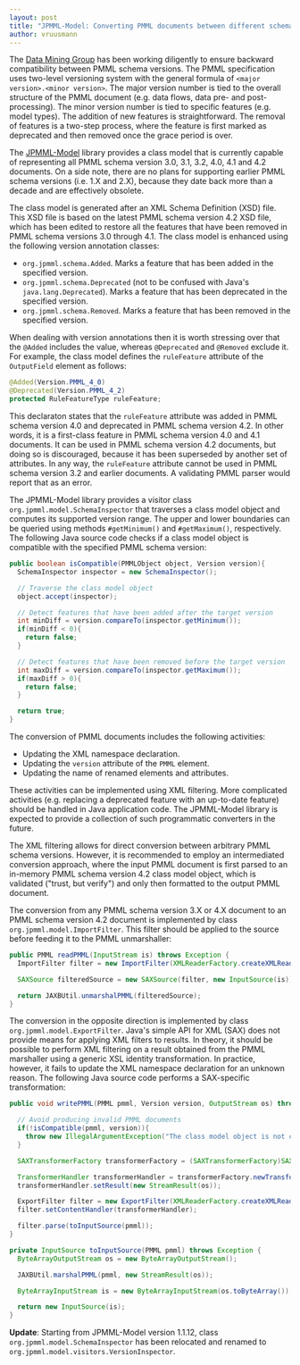 ```yaml
---
layout: post
title: "JPMML-Model: Converting PMML documents between different schema versions"
author: vruusmann
---
```


The [Data Mining Group](http://www.dmg.org) has been working diligently to ensure backward compatibility between PMML schema versions. The PMML specification uses two-level versioning system with the general formula of `<major version>.<minor version>`. The major version number is tied to the overall structure of the PMML document (e.g. data flows, data pre- and post-processing). The minor version number is tied to specific features (e.g. model types). The addition of new features is straightforward. The removal of features is a two-step process, where the feature is first marked as deprecated and then removed once the grace period is over.

The [JPMML-Model](https://github.com/jpmml/jpmml-model) library provides a class model that is currently capable of representing all PMML schema version 3.0, 3.1, 3.2, 4.0, 4.1 and 4.2 documents. On a side note, there are no plans for supporting earlier PMML schema versions (i.e. 1.X and 2.X), because they date back more than a decade and are effectively obsolete.

The class model is generated after an XML Schema Definition (XSD) file. This XSD file is based on the latest PMML schema version 4.2 XSD file, which has been edited to restore all the features that have been removed in PMML schema versions 3.0 through 4.1. The class model is enhanced using the following version annotation classes:

* `org.jpmml.schema.Added`. Marks a feature that has been added in the specified version.
* `org.jpmml.schema.Deprecated` (not to be confused with Java's `java.lang.Deprecated`). Marks a feature that has been deprecated in the specified version.
* `org.jpmml.schema.Removed`. Marks a feature that has been removed in the specified version.

When dealing with version annotations then it is worth stressing over that the `@Added` includes the value, whereas `@Deprecated` and `@Removed` exclude it. For example, the class model defines the `ruleFeature` attribute of the `OutputField` element as follows:

``` java
@Added(Version.PMML_4_0)
@Deprecated(Version.PMML_4_2)
protected RuleFeatureType ruleFeature;
```

This declaraton states that the `ruleFeature` attribute was added in PMML schema version 4.0 and deprecated in PMML schema version 4.2. In other words, it is a first-class feature in PMML schema version 4.0 and 4.1 documents. It can be used in PMML schema version 4.2 documents, but doing so is discouraged, because it has been superseded by another set of attributes. In any way, the `ruleFeature` attribute cannot be used in PMML schema version 3.2 and earlier documents. A validating PMML parser would report that as an error.

The JPMML-Model library provides a visitor class `org.jpmml.model.SchemaInspector` that traverses a class model object and computes its supported version range. The upper and lower boundaries can be queried using methods `#getMinimum()` and `#getMaximum()`, respectively. The following Java source code checks if a class model object is compatible with the specified PMML schema version:

``` java
public boolean isCompatible(PMMLObject object, Version version){
  SchemaInspector inspector = new SchemaInspector();

  // Traverse the class model object
  object.accept(inspector);

  // Detect features that have been added after the target version
  int minDiff = version.compareTo(inspector.getMinimum());
  if(minDiff < 0){
    return false;
  }

  // Detect features that have been removed before the target version
  int maxDiff = version.compareTo(inspector.getMaximum());
  if(maxDiff > 0){
    return false;
  }

  return true;
}
```

The conversion of PMML documents includes the following activities:

* Updating the XML namespace declaration.
* Updating the `version` attribute of the `PMML` element.
* Updating the name of renamed elements and attributes.

These activities can be implemented using XML filtering. More complicated activities (e.g. replacing a deprecated feature with an up-to-date feature) should be handled in Java application code. The JPMML-Model library is expected to provide a collection of such programmatic converters in the future.

The XML filtering allows for direct conversion between arbitrary PMML schema versions. However, it is recommended to employ an intermediated conversion approach, where the input PMML document is first parsed to an in-memory PMML schema version 4.2 class model object, which is validated ("trust, but verify") and only then formatted to the output PMML document.

The conversion from any PMML schema version 3.X or 4.X document to an PMML schema version 4.2 document is implemented by class `org.jpmml.model.ImportFilter`. This filter should be applied to the source before feeding it to the PMML unmarshaller:

``` java
public PMML readPMML(InputStream is) throws Exception {
  ImportFilter filter = new ImportFilter(XMLReaderFactory.createXMLReader());

  SAXSource filteredSource = new SAXSource(filter, new InputSource(is));

  return JAXBUtil.unmarshalPMML(filteredSource);
}
```

The conversion in the opposite direction is implemented by class `org.jpmml.model.ExportFilter`. Java's simple API for XML (SAX) does not provide means for applying XML filters to results. In theory, it should be possible to perform XML filtering on a result obtained from the PMML marshaller using a generic XSL identity transformation. In practice, however, it fails to update the XML namespace declaration for an unknown reason. The following Java source code performs a SAX-specific transformation:

``` java
public void writePMML(PMML pmml, Version version, OutputStream os) throws Exception {

  // Avoid producing invalid PMML documents
  if(!isCompatible(pmml, version)){
    throw new IllegalArgumentException("The class model object is not compatible with PMML schema version " + version);
  }

  SAXTransformerFactory transformerFactory = (SAXTransformerFactory)SAXTransformerFactory.newInstance();

  TransformerHandler transformerHandler = transformerFactory.newTransformerHandler();
  transformerHandler.setResult(new StreamResult(os));

  ExportFilter filter = new ExportFilter(XMLReaderFactory.createXMLReader(), version);
  filter.setContentHandler(transformerHandler);

  filter.parse(toInputSource(pmml));
}

private InputSource toInputSource(PMML pmml) throws Exception {
  ByteArrayOutputStream os = new ByteArrayOutputStream();

  JAXBUtil.marshalPMML(pmml, new StreamResult(os));

  ByteArrayInputStream is = new ByteArrayInputStream(os.toByteArray());

  return new InputSource(is);
}
```

**Update**: Starting from JPMML-Model version 1.1.12, class `org.jpmml.model.SchemaInspector` has been relocated and renamed to `org.jpmml.model.visitors.VersionInspector`.
